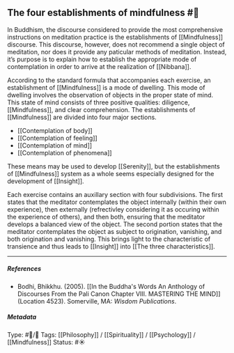 ## The four establishments of mindfulness  #🧠 

In Buddhism, the discourse considered to provide the most comprehensive instructions on meditation practice is the establishments of [[Mindfulness]] discourse. This discourse, however, does not recommend a single object of meditation, nor does it provide any paticular methods of meditation. Instead, it’s purpose is to explain how to establish the appropriate mode of contemplation in order to arrive at the realization of [[Nibbana]]. 

According to the standard formula that accompanies each exercise, an establishment of [[Mindfulness]] is a mode of dwelling. This mode of dwelling involves the observation of objects in the proper state of mind. This state of mind consists of three positive qualities: diligence, [[Mindfulness]], and clear comprehension. The establishments of [[Mindfulness]] are divided into four major sections. 

- [[Contemplation of body]]
- [[Contemplation of feeling]]
- [[Contemplation of mind]]
- [[Contemplation of phenomena]]

These means may be used to develop [[Serenity]], but the establishments of [[Mindfulness]] system as a whole seems especially designed for the development of [[Insight]]. 

Each exercise contains an auxillary section with four subdivisions. The first states that the meditator contemplates the object internally (within their own experience), then externally (refrectivley considering it as occuring within the experience of others), and then both, ensuring that the meditator develops a balanced view of the object. The second portion states that the meditator contemplates the object as subject to origination, vanishing, and both origination and vanishing. This brings light to the characteristic of transience and thus leads to [[Insight]] into [[The three characteristics]]. 

___

##### References

- Bodhi, Bhikkhu. (2005). [[In the Buddha's Words An Anthology of Discourses From the Pali Canon Chapter VIII. MASTERING THE MIND]] (Location 4523). Somerville, MA: _Wisdom Publications_.

##### Metadata
Type: #🔵/🔵 
Tags: [[Philosophy]] / [[Spirituality]] / [[Psychology]] / [[Mindfulness]] 
Status: #☀️ 